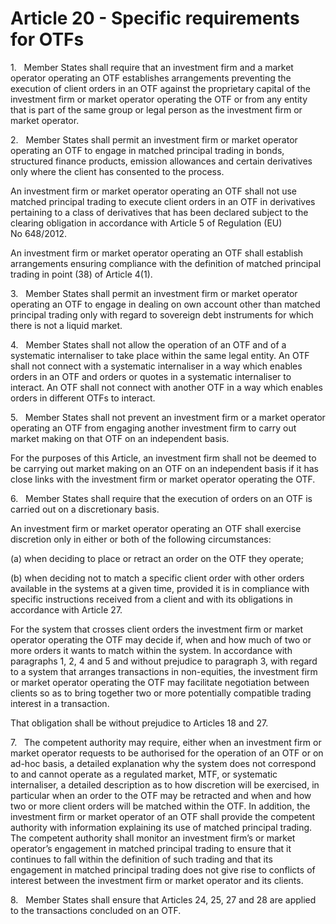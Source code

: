 # Article 20 - Specific requirements for OTFs


1.   Member States shall require that an investment firm and a market operator operating an OTF establishes arrangements preventing the execution of client orders in an OTF against the proprietary capital of the investment firm or market operator operating the OTF or from any entity that is part of the same group or legal person as the investment firm or market operator.

2.   Member States shall permit an investment firm or market operator operating an OTF to engage in matched principal trading in bonds, structured finance products, emission allowances and certain derivatives only where the client has consented to the process.

An investment firm or market operator operating an OTF shall not use matched principal trading to execute client orders in an OTF in derivatives pertaining to a class of derivatives that has been declared subject to the clearing obligation in accordance with Article 5 of Regulation (EU) No 648/2012.

An investment firm or market operator operating an OTF shall establish arrangements ensuring compliance with the definition of matched principal trading in point (38) of Article 4(1).

3.   Member States shall permit an investment firm or market operator operating an OTF to engage in dealing on own account other than matched principal trading only with regard to sovereign debt instruments for which there is not a liquid market.

4.   Member States shall not allow the operation of an OTF and of a systematic internaliser to take place within the same legal entity. An OTF shall not connect with a systematic internaliser in a way which enables orders in an OTF and orders or quotes in a systematic internaliser to interact. An OTF shall not connect with another OTF in a way which enables orders in different OTFs to interact.

5.   Member States shall not prevent an investment firm or a market operator operating an OTF from engaging another investment firm to carry out market making on that OTF on an independent basis.

For the purposes of this Article, an investment firm shall not be deemed to be carrying out market making on an OTF on an independent basis if it has close links with the investment firm or market operator operating the OTF.

6.   Member States shall require that the execution of orders on an OTF is carried out on a discretionary basis.

An investment firm or market operator operating an OTF shall exercise discretion only in either or both of the following circumstances:

(a) when deciding to place or retract an order on the OTF they operate;

(b) when deciding not to match a specific client order with other orders available in the systems at a given time, provided it is in compliance with specific instructions received from a client and with its obligations in accordance with Article 27.

For the system that crosses client orders the investment firm or market operator operating the OTF may decide if, when and how much of two or more orders it wants to match within the system. In accordance with paragraphs 1, 2, 4 and 5 and without prejudice to paragraph 3, with regard to a system that arranges transactions in non-equities, the investment firm or market operator operating the OTF may facilitate negotiation between clients so as to bring together two or more potentially compatible trading interest in a transaction.

That obligation shall be without prejudice to Articles 18 and 27.

7.   The competent authority may require, either when an investment firm or market operator requests to be authorised for the operation of an OTF or on ad-hoc basis, a detailed explanation why the system does not correspond to and cannot operate as a regulated market, MTF, or systematic internaliser, a detailed description as to how discretion will be exercised, in particular when an order to the OTF may be retracted and when and how two or more client orders will be matched within the OTF. In addition, the investment firm or market operator of an OTF shall provide the competent authority with information explaining its use of matched principal trading. The competent authority shall monitor an investment firm’s or market operator’s engagement in matched principal trading to ensure that it continues to fall within the definition of such trading and that its engagement in matched principal trading does not give rise to conflicts of interest between the investment firm or market operator and its clients.

8.   Member States shall ensure that Articles 24, 25, 27 and 28 are applied to the transactions concluded on an OTF.
